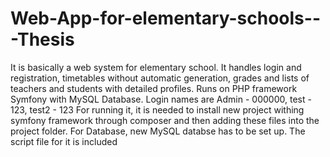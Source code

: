 # Web-App-for-elementary-schools---Thesis
It is basically a web system for elementary school. It handles login and registration, timetables without automatic generation, 
grades and lists of teachers and students with detailed profiles. Runs on PHP framework Symfony with MySQL Database. 
Login names are Admin - 000000, test - 123, test2 - 123
For running it, it is needed to install new project withing symfony framework through composer and then adding these files into the project
folder. For Database, new MySQL databse has to be set up. The script file for it is included
